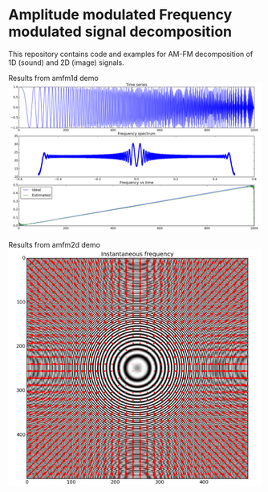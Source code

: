 # Amplitude modulated Frequency modulated signal decomposition

This repository contains code and examples for
AM-FM decomposition of 1D (sound) and 2D (image) signals.

Results from amfm1d demo
![alt text](amfm1d.png "Results of amfm1d.py")

Results from amfm2d demo
![alt text](amfm2d.png "Results of amfm2d.py")
